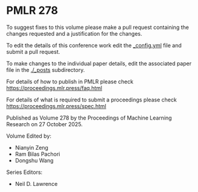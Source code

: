 # PMLR 278

To suggest fixes to this volume please make a pull request containing the changes requested and a justification for the changes.

To edit the details of this conference work edit the [_config.yml](./_config.yml) file and submit a pull request.

To make changes to the individual paper details, edit the associated paper file in the [./_posts](./_posts) subdirectory.

For details of how to publish in PMLR please check https://proceedings.mlr.press/faq.html

For details of what is required to submit a proceedings please check https://proceedings.mlr.press/spec.html



Published as Volume 278 by the Proceedings of Machine Learning Research on 27 October 2025.

Volume Edited by:
  * Nianyin Zeng
  * Ram Bilas Pachori
  * Dongshu Wang

Series Editors:
  * Neil D. Lawrence
